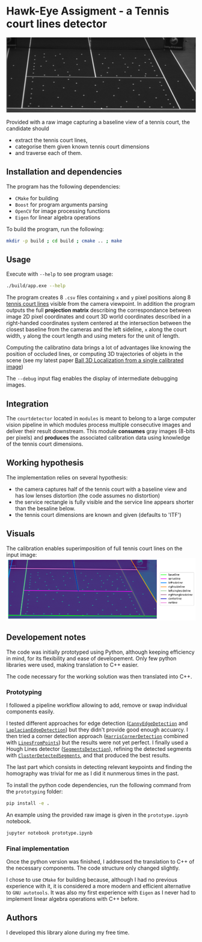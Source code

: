 # Hawk-Eye Assigment - a Tennis court lines detector

![assets/input.png](assets/input.png)

Provided with a raw image capturing a baseline view of a tennis court, the candidate should
- extract the tennis court lines,
- categorise them given known tennis court dimensions
- and traverse each of them.


## Installation and dependencies

The program has the following dependencies:
- `CMake` for building
- `Boost` for program arguments parsing
- `OpenCV` for image processing functions
- `Eigen` for linear algebra operations

To build the program, run the following:
```bash
mkdir -p build ; cd build ; cmake .. ; make
```


## Usage

Execute with `--help` to see program usage:
```bash
./build/app.exe --help
```

The program creates 8 `.csv` files containing `x` and `y` pixel positions along 8 [tennis court lines](https://en.wikipedia.org/wiki/Tennis_court)
visible from the camera viewpoint.
In addition the program outputs the full **projection matrix** describing the correspondance between image 2D pixel coordinates and 
court 3D world coordinates described in a right-handed coordinates system centered at the intersection between the closest baseline from the cameras
and the left sideline, `x` along the court width, `y` along the court length and using meters for the unit of length.

Computing the calibratino data brings a lot of advantages like knowing the position of occluded lines, or computing 3D trajectories of objets in the scene (see my latest paper [Ball 3D Localization from a single calibrated image](https://ieeexplore.ieee.org/document/9857330))

The `--debug` input flag enables the display of intermediate debugging images.


## Integration

The `courtdetector` located in `modules` is meant to belong to a large computer vision pipeline
in which modules process multiple consecutive images and deliver their result downstream.
This module **consumes** gray images (8-bits per pixels) and **produces** the associated
calibration data using knowledge of the tennis court dimensions.


## Working hypothesis

The implementation relies on several hypothesis:
- the camera captures half of the tennis court with a baseline view and has low lenses distortion (the code assumes no distortion)
- the service rectangle is fully visible and the service line appears shorter than the besaline below.
- the tennis court dimensions are known and given (defaults to 'ITF')


## Visuals

The calibration enables superimposition of full tennis court lines on the input image:
![assets/output.png](assets/output.png)


## Developement notes

The code was initially prototyped using Python, although keeping efficiency in mind, for its flexibility and ease of developement. Only few python libraries were used, making translation to C++ easier.

The code necessary for the working solution was then translated into C++.

### Prototyping

I followed a pipeline workflow allowing to add, remove or swap individual components easily.

I tested different approaches for edge detection ([`CannyEdgeDetection`](prototyping/src/cv/image_processing.py#L48) and [`LaplacianEdgeDetection`](prototyping/src/cv/image_processing.py#L59)) but they didn't provide good enough accuarcy.
I then tried a corner detection approach ([`HarrisCornerDetection`](prototyping/src/cv/image_processing.py#L71) combined with [`LinesFromPoints`](prototyping/src/modules/court_detection.py#L168)) but the results were not yet perfect.
I finally used a Hough Lines detector ([`SegmentsDetection`](prototyping/src/cv/image_processing.py#L97)), refining the detected segments with [`ClusterDetectedSegments`](prototyping/src/modules/court_detection.py#L41), and that produced the best results.

The last part which consists in detecting relevant keypoints and finding the homography was trivial for me as I did it nunmerous times in the past.

To install the python code dependencies, run the following command from the `prototyping` folder:
```bash
pip install -e .
```

An example using the provided raw image is given in the `prototype.ipynb` notebook.
```bash
jupyter notebook prototype.ipynb
```


### Final implementation

Once the python version was finished, I addressed the translation to C++ of the necessary components. The code structure only changed slightly.

I chose to use `CMake` for building because, although I had no previous experience with it, it is considered a more modern and efficient alternative to `GNU autotools`.
It was also my first experience with `Eigen` as I never had to implement linear algebra operations with C++ before.

## Authors

I developed this library alone during my free time.
